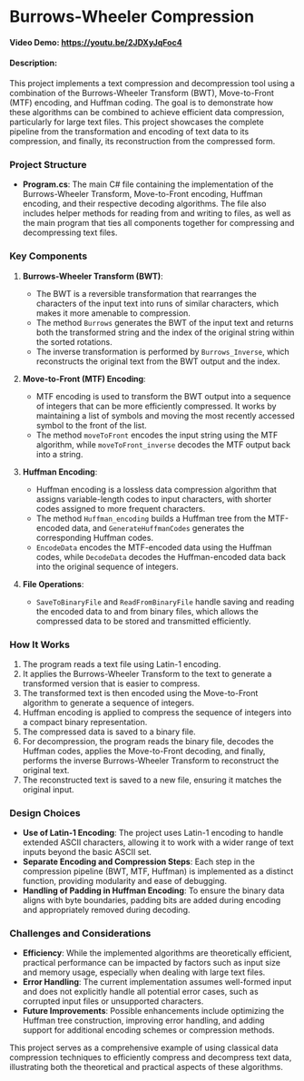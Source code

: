 # Burrows-Wheeler Compression
#### Video Demo: https://youtu.be/2JDXyJqFoc4
#### Description:

This project implements a text compression and decompression tool using a combination of the Burrows-Wheeler Transform (BWT), Move-to-Front (MTF) encoding, and Huffman coding. The goal is to demonstrate how these algorithms can be combined to achieve efficient data compression, particularly for large text files. This project showcases the complete pipeline from the transformation and encoding of text data to its compression, and finally, its reconstruction from the compressed form.

### Project Structure

- **Program.cs**: The main C# file containing the implementation of the Burrows-Wheeler Transform, Move-to-Front encoding, Huffman encoding, and their respective decoding algorithms. The file also includes helper methods for reading from and writing to files, as well as the main program that ties all components together for compressing and decompressing text files.

### Key Components

1. **Burrows-Wheeler Transform (BWT)**:
   - The BWT is a reversible transformation that rearranges the characters of the input text into runs of similar characters, which makes it more amenable to compression.
   - The method `Burrows` generates the BWT of the input text and returns both the transformed string and the index of the original string within the sorted rotations.
   - The inverse transformation is performed by `Burrows_Inverse`, which reconstructs the original text from the BWT output and the index.

2. **Move-to-Front (MTF) Encoding**:
   - MTF encoding is used to transform the BWT output into a sequence of integers that can be more efficiently compressed. It works by maintaining a list of symbols and moving the most recently accessed symbol to the front of the list.
   - The method `moveToFront` encodes the input string using the MTF algorithm, while `moveToFront_inverse` decodes the MTF output back into a string.

3. **Huffman Encoding**:
   - Huffman encoding is a lossless data compression algorithm that assigns variable-length codes to input characters, with shorter codes assigned to more frequent characters.
   - The method `Huffman_encoding` builds a Huffman tree from the MTF-encoded data, and `GenerateHuffmanCodes` generates the corresponding Huffman codes.
   - `EncodeData` encodes the MTF-encoded data using the Huffman codes, while `DecodeData` decodes the Huffman-encoded data back into the original sequence of integers.

4. **File Operations**:
   - `SaveToBinaryFile` and `ReadFromBinaryFile` handle saving and reading the encoded data to and from binary files, which allows the compressed data to be stored and transmitted efficiently.

### How It Works

1. The program reads a text file using Latin-1 encoding.
2. It applies the Burrows-Wheeler Transform to the text to generate a transformed version that is easier to compress.
3. The transformed text is then encoded using the Move-to-Front algorithm to generate a sequence of integers.
4. Huffman encoding is applied to compress the sequence of integers into a compact binary representation.
5. The compressed data is saved to a binary file.
6. For decompression, the program reads the binary file, decodes the Huffman codes, applies the Move-to-Front decoding, and finally, performs the inverse Burrows-Wheeler Transform to reconstruct the original text.
7. The reconstructed text is saved to a new file, ensuring it matches the original input.

### Design Choices

- **Use of Latin-1 Encoding**: The project uses Latin-1 encoding to handle extended ASCII characters, allowing it to work with a wider range of text inputs beyond the basic ASCII set.
- **Separate Encoding and Compression Steps**: Each step in the compression pipeline (BWT, MTF, Huffman) is implemented as a distinct function, providing modularity and ease of debugging.
- **Handling of Padding in Huffman Encoding**: To ensure the binary data aligns with byte boundaries, padding bits are added during encoding and appropriately removed during decoding.

### Challenges and Considerations

- **Efficiency**: While the implemented algorithms are theoretically efficient, practical performance can be impacted by factors such as input size and memory usage, especially when dealing with large text files.
- **Error Handling**: The current implementation assumes well-formed input and does not explicitly handle all potential error cases, such as corrupted input files or unsupported characters.
- **Future Improvements**: Possible enhancements include optimizing the Huffman tree construction, improving error handling, and adding support for additional encoding schemes or compression methods.

This project serves as a comprehensive example of using classical data compression techniques to efficiently compress and decompress text data, illustrating both the theoretical and practical aspects of these algorithms.
